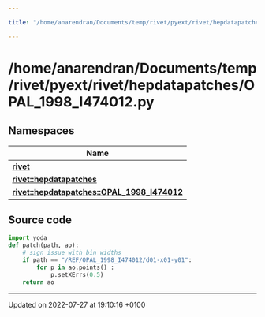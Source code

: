 ```yaml
---

title: "/home/anarendran/Documents/temp/rivet/pyext/rivet/hepdatapatches/OPAL_1998_I474012.py"

---
```


# /home/anarendran/Documents/temp/rivet/pyext/rivet/hepdatapatches/OPAL_1998_I474012.py



## Namespaces

| Name           |
| -------------- |
| **[rivet](http://example.org/namespaces/namespacerivet/)**  |
| **[rivet::hepdatapatches](http://example.org/namespaces/namespacerivet_1_1hepdatapatches/)**  |
| **[rivet::hepdatapatches::OPAL_1998_I474012](http://example.org/namespaces/namespacerivet_1_1hepdatapatches_1_1opal__1998__i474012/)**  |




## Source code

```python
import yoda
def patch(path, ao):
    # sign issue with bin widths
    if path == "/REF/OPAL_1998_I474012/d01-x01-y01":
        for p in ao.points() :
            p.setXErrs(0.5)
    return ao
```


-------------------------------

Updated on 2022-07-27 at 19:10:16 +0100
